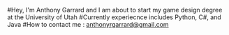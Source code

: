   #Hey, I'm Anthony Garrard and I am about to start my game design degree at the University of Utah
  #Currently experiecnce includes Python, C#, and Java
  #How to contact me : anthonyrgarrard@gmail.com
